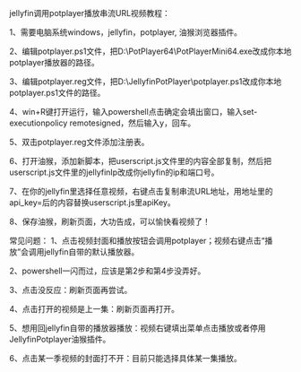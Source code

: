 jellyfin调用potplayer播放串流URL视频教程：

1、需要电脑系统windows，jellyfin，potplayer, 油猴浏览器插件。

2、编辑potplayer.ps1文件，把D:\\PotPlayer64\\PotPlayerMini64.exe改成你本地potplayer播放器的路径。

3、编辑potplayer.reg文件，把D:\\JellyfinPotPlayer\\potplayer.ps1改成你本地potplayer.ps1文件的路径。

4、win+R键打开运行，输入powershell点击确定会填出窗口，输入set-executionpolicy remotesigned，然后输入y，回车。

5、双击potplayer.reg文件添加注册表。

6、打开油猴，添加新脚本，把userscript.js文件里的内容全部复制，然后把userscript.js文件里的jellyfinIp改成你jellyfin的ip和端口号。

7、在你的jellyfin里选择任意视频，右键点击复制串流URL地址，用地址里的api_key=后的内容替换userscript.js里apiKey。

8、保存油猴，刷新页面，大功告成，可以愉快看视频了！

常见问题：
1、点击视频封面和播放按钮会调用potplayer；视频右键点击“播放”会调用jellyfin自带的默认播放器。

2、powershell一闪而过，应该是第2步和第4步没弄好。

3、点击没反应：刷新页面再尝试。

4、点击打开的视频是上一集：刷新页面再打开。

5、想用回jellyfin自带的播放器播放：视频右键填出菜单点击播放或者停用JellyfinPotplayer油猴插件。

6、点击某一季视频的封面打不开：目前只能选择具体某一集播放。